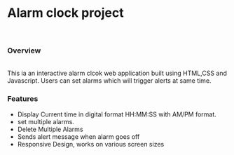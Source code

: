 <h1>Alarm clock project</h1>
</br>
<h3>Overview </h3>
</br>
<p.>This ia an interactive alarm clcok web application built using HTML,CSS and Javascript. Users can set alarms which will trigger alerts at same time.</p.>

<h3>Features</h3>
<ul>
  <li>
    Display Current time in digital format HH:MM:SS with AM/PM format.
  </li>
  <li>
    set multiple alarms.
  </li>
  <li>
    Delete Multiple Alarms
  </li>
  <li>
    Sends alert message when alarm goes off
  </li>
  <li>
    Responsive Design, works on various screen sizes
  </li>
</ul>




